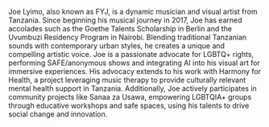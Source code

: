 Joe Lyimo, also known as FYJ, is a dynamic musician and visual artist from Tanzania. Since beginning his musical journey in 2017, Joe has earned accolades such as the Goethe Talents Scholarship in Berlin and the Uvumbuzi Residency Program in Nairobi. Blending traditional Tanzanian sounds with contemporary urban styles, he creates a unique and compelling artistic voice. Joe is a passionate advocate for LGBTQ+ rights, performing SAFE/anonymous shows and integrating AI into his visual art for immersive experiences. His advocacy extends to his work with Harmony for Health, a project leveraging music therapy to provide culturally relevant mental health support in Tanzania. Additionally, Joe actively participates in community projects like Sanaa za Usawa, empowering LGBTQIA+ groups through educative workshops and safe spaces, using his talents to drive social change and innovation.
